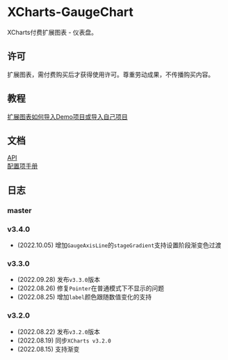 # XCharts-GaugeChart

XCharts付费扩展图表 - 仪表盘。

## 许可

扩展图表，需付费购买后才获得使用许可。尊重劳动成果，不传播购买内容。

## 教程

[扩展图表如何导入Demo项目或导入自己项目](https://github.com/XCharts-Team/XCharts-Demo)

## 文档

[API](Documentation/API-ZH.md)  
[配置项手册](Documentation/Configuration-ZH.md)  

## 日志

### master

### v3.4.0

* (2022.10.05) 增加`GaugeAxisLine`的`stageGradient`支持设置阶段渐变色过渡

### v3.3.0

* (2022.09.28) 发布`v3.3.0`版本
* (2022.08.26) 修复`Pointer`在普通模式下不显示的问题
* (2022.08.25) 增加`label`颜色跟随数值变化的支持

### v3.2.0

* (2022.08.22) 发布`v3.2.0`版本
* (2022.08.19) 同步`XCharts v3.2.0`
* (2022.08.15) 支持渐变
